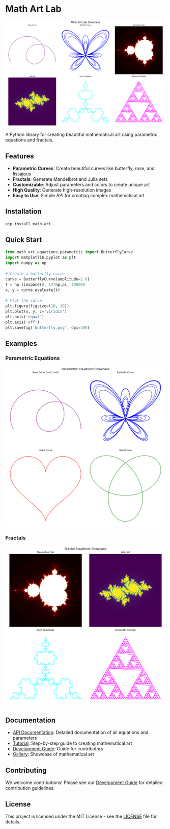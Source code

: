 # Math Art Lab

![Math Art Lab Showcase](images/showcase_combined.png)

A Python library for creating beautiful mathematical art using parametric equations and fractals.

## Features

- **Parametric Curves**: Create beautiful curves like butterfly, rose, and lissajous
- **Fractals**: Generate Mandelbrot and Julia sets
- **Customizable**: Adjust parameters and colors to create unique art
- **High Quality**: Generate high-resolution images
- **Easy to Use**: Simple API for creating complex mathematical art

## Installation

```bash
pip install math-art
```

## Quick Start

```python
from math_art.equations.parametric import ButterflyCurve
import matplotlib.pyplot as plt
import numpy as np

# Create a butterfly curve
curve = ButterflyCurve(amplitude=2.0)
t = np.linspace(0, 12*np.pi, 10000)
x, y = curve.evaluate(t)

# Plot the curve
plt.figure(figsize=(10, 10))
plt.plot(x, y, c='viridis')
plt.axis('equal')
plt.axis('off')
plt.savefig('butterfly.png', dpi=300)
```

## Examples

### Parametric Equations
![Parametric Equations Showcase](images/showcase_parametric.png)

### Fractals
![Fractal Equations Showcase](images/showcase_fractal.png)

## Documentation

- [API Documentation](docs/api/api_reference.md): Detailed documentation of all equations and parameters
- [Tutorial](docs/tutorials/getting_started.md): Step-by-step guide to creating mathematical art
- [Development Guide](docs/development.md): Guide for contributors
- [Gallery](docs/gallery.md): Showcase of mathematical art

## Contributing

We welcome contributions! Please see our [Development Guide](docs/development.md) for detailed contribution guidelines.

## License

This project is licensed under the MIT License - see the [LICENSE](LICENSE) file for details. 
